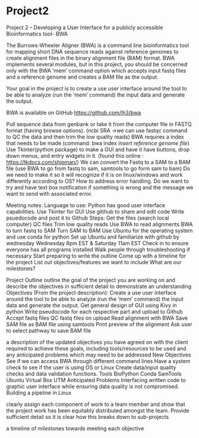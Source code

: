 # Project2
Project 2 – Developing a User Interface for a publicly accessible Bioinformatics tool- BWA

The Burrows-Wheeler Aligner (BWA) is a command line bioinformatics tool for mapping short
DNA sequence reads against reference genomes to create alignment files in the binary
alignment file (BAM) format. BWA implements several modules, but in this project, you should
be concerned only with the BWA ‘mem’ command option which accepts input fastq files and a
reference genome and creates a BAM file as the output.

Your goal in the project is to create a use user interface around the tool to be able to analyze (run the ‘mem’ command)  the input data and generate the output.

BWA is available on GitHub https://github.com/lh3/bwa



Pull sequence data from genbank or take it from the computer file in FASTQ format (having browse options). (ncbi SRA ->we can use fastqc command to QC the data and then trim the low quality reads)
BWA requires a index that needs to be made (command: bwa index *insert reference genome file*)
Use Tkinter(python package) to make a GUI and have it have buttons, drop down menus, and entry widgets in it. (found this online : https://tkdocs.com/shipman/)
We can convert the Fastq to a SAM to a BAM file (use BWA to go from fastq to sam, samtools to go form sam to bam)
Do we need to make it so it will recognize if it is on linux/windows and work differently according to OS?
How to address error handling. Do we want to try and have text box notification if something is wrong and the message we want to send with associated error.




Meeting notes:
Language to use: Python has good user interface capabilities. 
Use Tkinter for GUI
Use gitihub to share and edit code
Write psuedocode and post it to Github
Steps:
Get the files (search local computer)
QC files 
Trim low quality reads
Use BWA to read alignments
BWA to turn fastq to SAM
Turn SAM to BAM
Use Ubuntu for the operating system and use conda for python
Set up Ubuntu and familiarize with github by wednesday 
Wednesday 8pm EST & Saturday 11am EST
Check in to ensure everyone has all programs installed
Walk people through troubleshooting if necessary
Start preparing to write the outline
Come up with a timeline for the project
List out objectives/features we want to include
What are our milestones?



Project Outline
outline the goal of the project you are working on and describe the objectives in sufficient detail to demonstrate an understanding
Objectives (From the project description):
Create a use user interface around the tool to be able to analyze (run the ‘mem’ command)  the input data and generate the output.
Get general design of GUI using Kivy in python
Write pseudocode for each respective part and upload to Github
Accept fastq files 
QC fastq files on upload
Read alignment with BWA 
Save SAM file as BAM file using samtools
Print preview of the alignment 
Ask user to select pathway to save BAM file 

a description of the updated objectives you have agreed on with the client required to achieve these goals, including tools/resources to be used and any anticipated problems which may need to be addressed
New Objectives
See if we can access BWA through different command lines
Have a system check to see if the user is using OS or Linux
Create data/input quality checks and data validation functions.
Tools
BioPython
Conda
SamTools
Ubuntu 
Virtual Box
UTM
Anticipated Problems
Interfacing written code to graphic user interface while ensuring data quality is not compromised.
Building a pipeline in Linux

clearly assign each component of work to a team member and show that the project work has been equitably distributed amongst the team.  Provide sufficient detail so it is clear how this breaks down to sub-projects

a timeline of milestones towards meeting each objective
	
